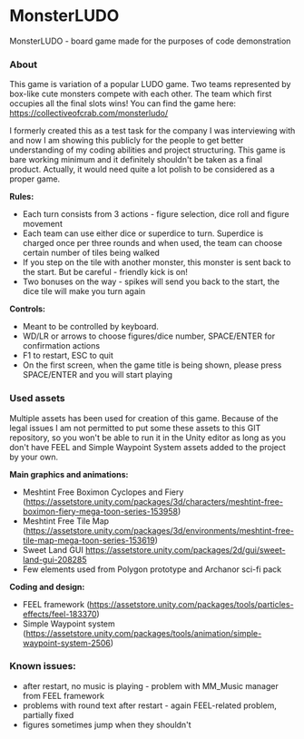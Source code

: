 # MonsterLUDO
MonsterLUDO - board game made for the purposes of code demonstration

### About
This game is variation of a popular LUDO game. Two teams represented by box-like cute monsters compete with each other. The team which first occupies all the final slots wins!
You can find the game here: https://collectiveofcrab.com/monsterludo/

I formerly created this as a test task for the company I was interviewing with and now I am showing this publicly for the people to get better understanding of my coding abilities and project structuring.
This game is bare working minimum and it definitely shouldn't be taken as a final product. Actually, it would need quite a lot polish to be considered as a proper game. 

**Rules:**
- Each turn consists from 3 actions - figure selection, dice roll and figure movement
- Each team can use either dice or superdice to turn. Superdice is charged once per three rounds and when used, the team can choose certain number of tiles being walked
- If you step on the tile with another monster, this monster is sent back to the start. But be careful - friendly kick is on!
- Two bonuses on the way - spikes will send you back to the start, the dice tile will make you turn again

**Controls:**
- Meant to be controlled by keyboard.
- WD/LR or arrows to choose figures/dice number, SPACE/ENTER for confirmation actions
- F1 to restart, ESC to quit
- On the first screen, when the game title is being shown, please press SPACE/ENTER and you will start playing

### Used assets
Multiple assets has been used for creation of this game. Because of the legal issues I am not permitted to put some these assets to this GIT repository, so you won't be able to run it in the Unity editor as long as you don't have FEEL and Simple Waypoint System assets added to the project by your own.

**Main graphics and animations:**
- Meshtint Free Boximon Cyclopes and Fiery (https://assetstore.unity.com/packages/3d/characters/meshtint-free-boximon-fiery-mega-toon-series-153958)
- Meshtint Free Tile Map (https://assetstore.unity.com/packages/3d/environments/meshtint-free-tile-map-mega-toon-series-153619)
- Sweet Land GUI https://assetstore.unity.com/packages/2d/gui/sweet-land-gui-208285
- Few elements used from Polygon prototype and Archanor sci-fi pack

**Coding and design:**
- FEEL framework (https://assetstore.unity.com/packages/tools/particles-effects/feel-183370)
- Simple Waypoint system (https://assetstore.unity.com/packages/tools/animation/simple-waypoint-system-2506)

### Known issues:
- after restart, no music is playing - problem with MM_Music manager from FEEL framework
- problems with round text after restart - again FEEL-related problem, partially fixed
- figures sometimes jump when they shouldn't
